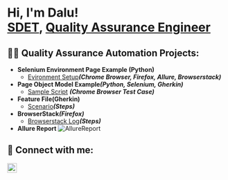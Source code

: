 <h1>Hi, I'm Dalu! <br/><a href="https://github.com/dalupack1">SDET</a>, <a href="https://www.linkedin.com/in/dalu-pack/">Quality Assurance Engineer</a></h1>

<h2>👨‍💻 Quality Assurance Automation Projects:</h2>

- <b>Selenium Environment Page Example (Python)</b>
  - [Evironment Setup](https://github.com/dalupack1/Cureskin_DP/blob/main/features/environment.py)<b><i>(Chrome Browser, Firefox, Allure, Browserstack)</b></i>
- <b>Page Object Model Example<i>(Python, Selenium, Gherkin)</i></b>
  - [Sample Script](https://github.com/dalupack1/PageObjectModel/commit/dba861ae80037cfde0cff0729ac2981c39a96e8c?diff=unified) <b><i>(Chrome Browser Test Case)</b></i>
- <b>Feature File(Gherkin)</b>
  - [Scenario](https://github.com/dalupack1/PageObjectModel/blob/master/features/tests/link_verification.feature)<b><i>(Steps)</b></i>
- <b>BrowserStack<i>(Firefox)</i></b>
   - [Browserstack Log](https://automate.browserstack.com/builds/57139641f1afc8bc1546dece9d525a37e65c126c/sessions/5fdaf6e5da0a7680f3b1a754e811fe8d3e975c9c?auth_token=2117e1399ba312065d3822226e0f7215b6bcecc1493529a6ab8499ab6309f62c)<b><i>(Steps)</b></i>
- <b>Allure Report</b>
  ![AllureReport](https://github.com/dalupack1/dalu_qa_engineer/assets/103129556/ed98d66b-f2b9-4417-aa6e-705281abdf12)


<h2> 🤳 Connect with me:</h2>


[<img align="left" alt="DaluPack | LinkedIn" width="22px" src="https://pngmind.com/wp-content/uploads/2019/08/Linkedin-Logo-Png-Transparent-Background-1.png" />][linkedin]



[linkedin]: https://linkedin.com/in/dalu-pack

<!--




- 🔭 I’m currently working on ...
- 🌱 I’m currently learning ...
- 👯 I’m looking to collaborate on ...
- 🤔 I’m looking for help with ...
- 💬 Ask me about ...
- 📫 How to reach me: ...
- 😄 Pronouns: ...
- ⚡ Certificates: ...
-->
